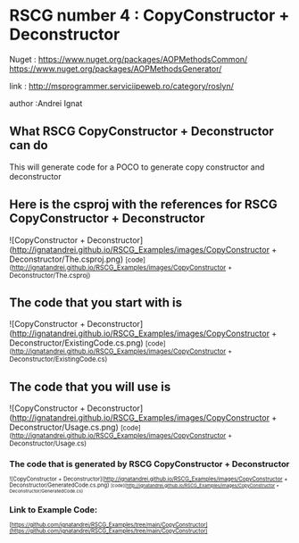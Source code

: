 
# RSCG number 4 : CopyConstructor + Deconstructor

Nuget :
    https://www.nuget.org/packages/AOPMethodsCommon/
    https://www.nuget.org/packages/AOPMethodsGenerator/


link : http://msprogrammer.serviciipeweb.ro/category/roslyn/ 


author :Andrei Ignat


## What RSCG CopyConstructor + Deconstructor can do

This will generate code for a POCO to generate copy constructor and deconstructor

## Here is the csproj with the references for RSCG CopyConstructor + Deconstructor

![CopyConstructor + Deconstructor](http://ignatandrei.github.io/RSCG_Examples/images/CopyConstructor + Deconstructor/The.csproj.png)
<small>
[code](http://ignatandrei.github.io/RSCG_Examples/images/CopyConstructor + Deconstructor/The.csproj)
</small>


## The code that you start with is 


![CopyConstructor + Deconstructor](http://ignatandrei.github.io/RSCG_Examples/images/CopyConstructor + Deconstructor/ExistingCode.cs.png)
<small>
[code](http://ignatandrei.github.io/RSCG_Examples/images/CopyConstructor + Deconstructor/ExistingCode.cs)
</small>

## The code that you will use is

![CopyConstructor + Deconstructor](http://ignatandrei.github.io/RSCG_Examples/images/CopyConstructor + Deconstructor/Usage.cs.png)
<small>
[code](http://ignatandrei.github.io/RSCG_Examples/images/CopyConstructor + Deconstructor/Usage.cs)
<small>


## The code that is generated by RSCG CopyConstructor + Deconstructor

![CopyConstructor + Deconstructor](http://ignatandrei.github.io/RSCG_Examples/images/CopyConstructor + Deconstructor/GeneratedCode.cs.png)
<small>
[code](http://ignatandrei.github.io/RSCG_Examples/images/CopyConstructor + Deconstructor/GeneratedCode.cs)
</small>


## Link to Example Code: 
[https://github.com/ignatandrei/RSCG_Examples/tree/main/CopyConstructor](https://github.com/ignatandrei/RSCG_Examples/tree/main/CopyConstructor)


